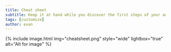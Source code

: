 ```yaml
---
title: Cheat sheet
subtitle: Keep it at hand while you discover the first steps of your automation tests.
tags: [customize]
author: evan
---
```


{% include image.html img="cheatsheet.png" style="wide" lightbox="true" alt="Alt for image" %}
